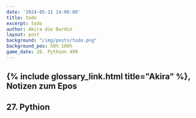 ```yaml
---
date: '2024-05-11 14:00:00'
title: todo
excerpt: todo
author: Akira die Bardin
layout: post
background: "/img/posts/todo.png"
background_pos: 50% 100%
game_date: 26. Pythion 499
---
```


## {% include glossary_link.html title="Akira" %}, Notizen zum Epos

## 27. Pythion

<!--
Die Amazonen sind mit der Halbinsel Aresia in Verbindung, 
Narsus für viele aresianer ein spielzeug der königin.
-->
